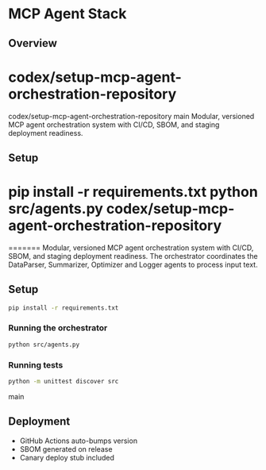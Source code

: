 # MCP Agent Stack

## Overview
 codex/setup-mcp-agent-orchestration-repository
=======
 codex/setup-mcp-agent-orchestration-repository
 main
Modular, versioned MCP agent orchestration system with CI/CD, SBOM, and staging deployment readiness.

## Setup
pip install -r requirements.txt
python src/agents.py
 codex/setup-mcp-agent-orchestration-repository
=======
=======
Modular, versioned MCP agent orchestration system with CI/CD, SBOM, and staging deployment readiness. The orchestrator coordinates the DataParser, Summarizer, Optimizer and Logger agents to process input text.

## Setup
```bash
pip install -r requirements.txt
```

### Running the orchestrator
```bash
python src/agents.py
```

### Running tests
```bash
python -m unittest discover src
```
 main

## Deployment
- GitHub Actions auto-bumps version
- SBOM generated on release
- Canary deploy stub included

